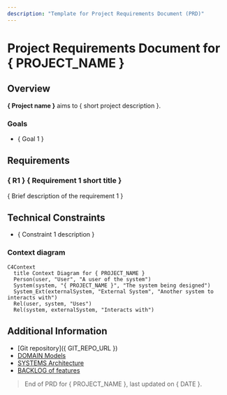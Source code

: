 ```yaml
---
description: "Template for Project Requirements Document (PRD)"
---
```


# Project Requirements Document for { PROJECT_NAME }

## Overview

<!-- Questions to consider:
 - What business problem does it solve?
 - Who is it for?
 - What is the expected benefit? -->

**{ Project name }** aims to { short project description }.

### Goals

<!--
  Write between 1 and 5 goals that describe the desired outcomes of the project.
-->

- { Goal 1 }

## Requirements

<!-- Questions to consider:
- What actions should the user be able to perform?
- What validations or business rules must be met?
- What are the performance, availability, and security expectations?
- Must it comply with any technical or legal standards? -->

<!--
  Write between 1 and 9 (ideally 3 to 5) requirements that describe the expected behavior of the system.
  Use the format R1, R2, etc. to name each requirement.
-->

### { R1 } { Requirement 1 short title }

{ Brief description of the requirement 1 }

## Technical Constraints

<!-- Questions to consider:
 - Which systems must be integrated?
 - Are there any imposed technical decisions? -->

- { Constraint 1 description }

<!-- Draw the system-context diagram here following the C4 model -->

### Context diagram

```mermaid
C4Context
  title Context Diagram for { PROJECT_NAME }
  Person(user, "User", "A user of the system")
  System(system, "{ PROJECT_NAME }", "The system being designed")
  System_Ext(externalSystem, "External System", "Another system to interacts with")
  Rel(user, system, "Uses")
  Rel(system, externalSystem, "Interacts with")
```

## Additional Information

<!-- Add any additional information that is relevant to the project, such as links to design documents, user stories, or other resources. -->

- [Git repository]({ GIT_REPO_URL })
- [DOMAIN Models](./DOMAIN.md)
- [SYSTEMS Architecture](./SYSTEMS.md)
- [BACKLOG of features](./BACKLOG.md)

> End of PRD for { PROJECT_NAME }, last updated on { DATE }.
